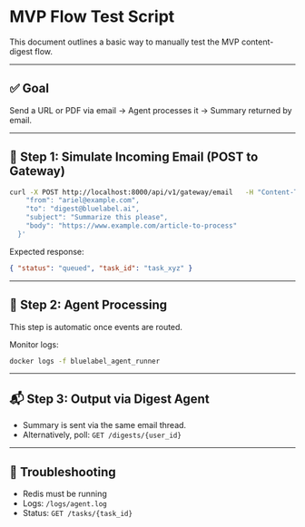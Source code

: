 # MVP Flow Test Script

This document outlines a basic way to manually test the MVP content-digest flow.

---

## ✅ Goal

Send a URL or PDF via email → Agent processes it → Summary returned by email.

---

## 📨 Step 1: Simulate Incoming Email (POST to Gateway)

```bash
curl -X POST http://localhost:8000/api/v1/gateway/email   -H "Content-Type: application/json"   -d '{
    "from": "ariel@example.com",
    "to": "digest@bluelabel.ai",
    "subject": "Summarize this please",
    "body": "https://www.example.com/article-to-process"
  }'
```

Expected response:
```json
{ "status": "queued", "task_id": "task_xyz" }
```

---

## 🧠 Step 2: Agent Processing

This step is automatic once events are routed.

Monitor logs:

```bash
docker logs -f bluelabel_agent_runner
```

---

## 📬 Step 3: Output via Digest Agent

- Summary is sent via the same email thread.
- Alternatively, poll: `GET /digests/{user_id}`

---

## 🔁 Troubleshooting

- Redis must be running
- Logs: `/logs/agent.log`
- Status: `GET /tasks/{task_id}`
